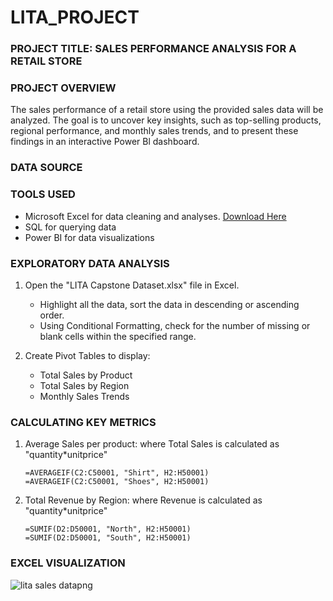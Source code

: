 # LITA_PROJECT

### PROJECT TITLE: SALES PERFORMANCE ANALYSIS FOR A RETAIL STORE
### PROJECT OVERVIEW
The sales performance of a retail store using the provided sales data will be analyzed. The goal is to uncover key insights, such as top-selling products, regional performance, and monthly sales trends, and to present these findings in an interactive Power Bl dashboard.

### DATA SOURCE
### TOOLS USED
- Microsoft Excel for data cleaning and analyses. [Download Here](www.microsoft.com)
- SQL for querying data
- Power BI for data visualizations
### EXPLORATORY DATA ANALYSIS
  1. Open the "LITA Capstone Dataset.xlsx" file in Excel.
     -  Highlight all the data, sort the data in descending or ascending order.
     - Using Conditional Formatting, check for the number of missing or blank cells within the specified range.

  2. Create Pivot Tables to display:
     - Total Sales by Product
     - Total Sales by Region
     - Monthly Sales Trends
  ### CALCULATING KEY METRICS
  1. Average Sales per product: where Total Sales is calculated as "quantity*unitprice"
     ```
     =AVERAGEIF(C2:C50001, "Shirt", H2:H50001)
     =AVERAGEIF(C2:C50001, "Shoes", H2:H50001)
     ```
  2. Total Revenue by Region: where Revenue is calculated as "quantity*unitprice"
     ```
     =SUMIF(D2:D50001, "North", H2:H50001)
     =SUMIF(D2:D50001, "South", H2:H50001)
     ```
### EXCEL VISUALIZATION
![lita sales datapng](https://github.com/user-attachments/assets/a1110135-cfeb-4553-ae22-ce4e87415468)


